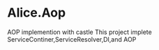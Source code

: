 # Alice.Aop
AOP implemention with castle
This project implete ServiceContiner,ServiceResolver,DI,and AOP

